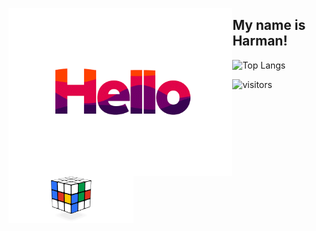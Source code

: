 <p align="left">
  <img align="left" alt="Hello" width="358.4" height="268.8" src="hello.gif"> 
  <h2> My name is Harman! </h2>
</p>

![Top Langs](https://github-readme-stats.vercel.app/api/top-langs/?username=harman-khehara&theme=buefy&hide=Shell,Swift,Kotlin,Objective-C&langs_count=8&layout=compact)

![visitors](https://visitor-badge.glitch.me/badge?page_id=harman-khehara.visitor-badge)
<img align="center" alt="Hello" width="200" height="75" src="rubiks_cube.gif"> 
